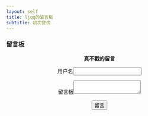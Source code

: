 ```yaml
---
layout: self
title: ljqq的留言板
subtitle: 初次尝试
---
```


### 留言板
<div style="width:100%;text-align:center">

**真不戳的留言**

<form>
        <p>用户名<input type="text" name="username"></p>
        <p>留言板<textarea name="content"></textarea></p>
        <p><input type="submit" value="留言"></p>
</form>
</div>
